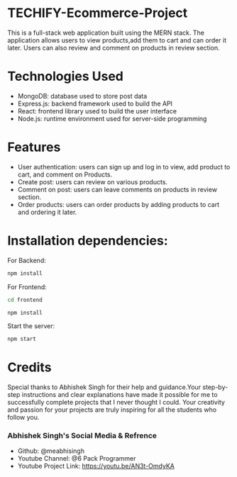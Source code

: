 # TECHIFY-Ecommerce-Project
This is a full-stack web application built using the MERN stack. The application allows users to view products,add them to cart and can order it later. Users can also review and comment on products in review section.

# Technologies Used
- MongoDB: database used to store post data
- Express.js: backend framework used to build the API
- React: frontend library used to build the user interface
- Node.js: runtime environment used for server-side programming

# Features
- User authentication: users can sign up and log in to view, add product to cart, and comment on Products.
- Create post: users can review on various products.
- Comment on post: users can leave comments on products in review section.
- Order products: users can order products by adding products to cart and ordering it later.

# Installation dependencies:
For Backend:
``` bash
npm install
```
For Frontend:
   ```bash
   cd frontend
   ```
``` bash
npm install
```
Start the server:
``` bash
npm start
```
# Credits
Special thanks to Abhishek Singh for their help and guidance.Your step-by-step instructions and clear explanations have made it possible for me to successfully complete projects that I never thought I could. Your creativity and passion for your projects are truly inspiring for all the students who follow you.
### Abhishek Singh's Social Media & Refrence
  - Github: @meabhisingh
  - Youtube Channel: @6 Pack Programmer
  - Youtube Project Link: https://youtu.be/AN3t-OmdyKA
